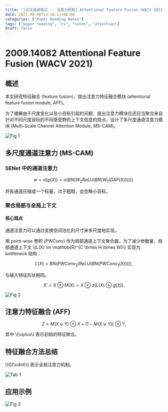 ```yaml
---
title: "[论文阅读笔记 -- 注意力机制] Attentional Feature Fusion (WACV 2021)"
date: 2021-08-06T14:50:11+08:00
categories: ["Paper Reading Notes"]
tags: ["paper reading", "cv", "notes", "attention"]
draft: false
---
```


# 2009.14082 Attentional Feature Fusion (WACV 2021)

## 概述

本文研究特征融合 (feature fusion)，提出注意力特征融合模块 (attentional feature fusion module, AFF)。  

为了缓解由于尺度变化以及小目标引起的问题，提出注意力模块应还应当聚合来自针对不同尺度目标的不同感受野的上下文信息的观点，设计了多尺度通道注意力模块 (Multi-Scale Channel Attention Module, MS-CAM)。  

![Fig 1](/images/2021/PRN72/1.png)

## 多尺度通道注意力 (MS-CAM)

### SENet 中的通道注意力

$$w = \sigma(g(X)) = \sigma(BN(W_{2}ReLU(BN(W_{1}(GAP(X)))))).$$  

将各通道压缩成一个标量，过于粗糙，会忽略小目标。  

### 聚合局部与全局上下文

#### 核心观点

通道注意力可以通过变换空间池化的尺寸来多尺度地实现。  

用 point-wise 卷积 (PWConv) 作为局部通道上下文聚合器，为了减少参数量，局部通道上下文 \\(L(X) \in \mathbb{R}^{C \times H \times W}\\) 实现为 bottleneck 结构：  

$$L(X) = BN(PWConv_{2}(ReLU(BN(PWConv_{1}(X))))),$$ 

与输入特征形状相同。  

$$X' = X \otimes M(X) = X \otimes \sigma(L(X) \oplus g(X)).$$  

![Fig 2](/images/2021/PRN72/2.png)

## 注意力特征融合 (AFF)

$$Z = M(X \uplus Y) \otimes X + (1 - M(X \uplus Y)) \otimes Y,$$  

其中 \\(\uplus\\) 表示初始的特征聚合。  

## 特征融合方法总结

\\(G(\cdot)\\) 表示全局注意力机制。  

![Tab 1](/images/2021/PRN72/T1.png)

## 应用示例

![Fig 3](/images/2021/PRN72/3.png)
